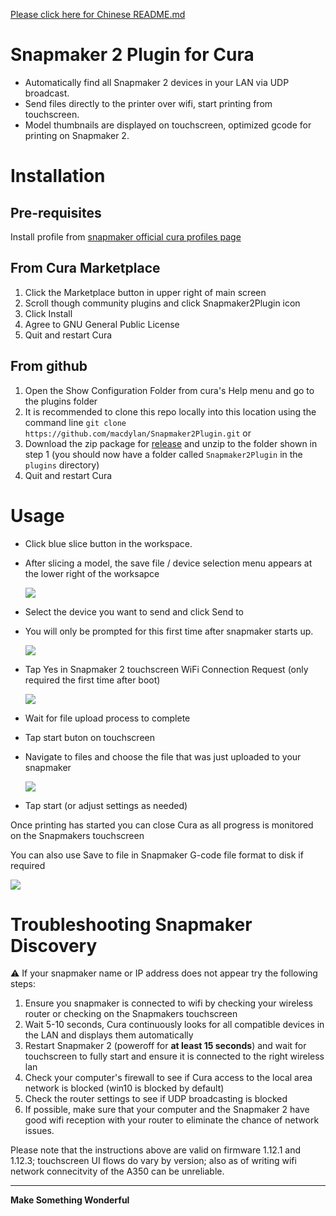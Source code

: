 [Please click here for Chinese README.md](README.md)
# Snapmaker 2 Plugin for Cura
- Automatically find all Snapmaker 2 devices in your LAN via UDP broadcast.
- Send files directly to the printer over wifi, start printing from touchscreen.
- Model thumbnails are displayed on touchscreen, optimized gcode for printing on Snapmaker 2.

# Installation
## Pre-requisites
Install profile from [snapmaker official cura profiles page](https://support.snapmaker.com/hc/en-us/articles/360044341034)

## From Cura Marketplace
1. Click the Marketplace button in upper right of main screen
2. Scroll though community plugins and click Snapmaker2Plugin icon
3. Click Install
4. Agree to GNU General Public License
5. Quit and restart Cura

## From github
1. Open the Show Configuration Folder from cura's Help menu and go to the plugins folder
2. It is recommended to clone this repo locally into this location using the command line `git clone https://github.com/macdylan/Snapmaker2Plugin.git` or
3. Download the zip package for [release](https://github.com/macdylan/Snapmaker2Plugin/releases) and unzip to the folder shown in step 1 (you should now have a folder called `Snapmaker2Plugin` in the `plugins` directory)
4. Quit and restart Cura

# Usage
- Click blue slice button in the workspace.
- After slicing a model, the save file / device selection menu appears at the lower right of the worksapce

  ![](_snapshots/sendto.png)

- Select the device you want to send and click Send to
- You will only be prompted for this first time after snapmaker starts up.

  ![](_snapshots/screen_auth.png)

- Tap Yes in Snapmaker 2 touchscreen WiFi Connection Request (only required the first time after boot)

  ![](_snapshots/touchscreen_auth.jpg)

- Wait for file upload process to complete
- Tap start buton on touchscreen
- Navigate to files and choose the file that was just uploaded to your snapmaker

  ![](_snapshots/preview.jpg)

- Tap start (or adjust settings as needed)

Once printing has started you can close Cura as all progress is monitored on the Snapmakers touchscreen

You can also use Save to file in Snapmaker G-code file format to disk if required

  ![](_snapshots/savetofile.png)

# Troubleshooting Snapmaker Discovery
⚠️ If your snapmaker name or IP address does not appear try the following steps:
   1. Ensure you snapmaker is connected to wifi by checking your wireless router or checking on the Snapmakers touchscreen
   2. Wait 5-10 seconds, Cura continuously looks for all compatible devices in the LAN and displays them automatically
   3. Restart Snapmaker 2 (poweroff for **at least 15 seconds**) and wait for touchscreen to fully start and ensure it is connected to the right wireless lan
   4. Check your computer's firewall to see if Cura access to the local area network is blocked (win10 is blocked by default)
   5. Check the router settings to see if UDP broadcasting is blocked
   6. If possible, make sure that your computer and the Snapmaker 2 have good wifi reception with your router to eliminate the chance of network issues.

Please note that the instructions above are valid on firmware 1.12.1 and 1.12.3; touchscreen UI flows do vary by version; also as of writing wifi network connecitvity of the A350 can be unreliable.


---
**__Make Something Wonderful__**
